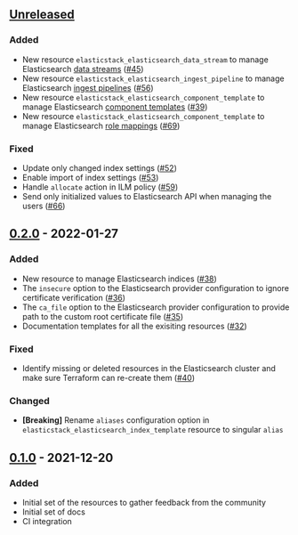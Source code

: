 ## [Unreleased]
### Added
- New resource `elasticstack_elasticsearch_data_stream` to manage Elasticsearch [data streams](https://www.elastic.co/guide/en/elasticsearch/reference/current/data-streams.html) ([#45](https://github.com/elastic/terraform-provider-elasticstack/pull/45))
- New resource `elasticstack_elasticsearch_ingest_pipeline` to manage Elasticsearch [ingest pipelines](https://www.elastic.co/guide/en/elasticsearch/reference/7.16/ingest.html) ([#56](https://github.com/elastic/terraform-provider-elasticstack/issues/56))
- New resource `elasticstack_elasticsearch_component_template` to manage Elasticsearch [component templates](https://www.elastic.co/guide/en/elasticsearch/reference/current/indices-component-template.html) ([#39](https://github.com/elastic/terraform-provider-elasticstack/pull/39))
- New resource `elasticstack_elasticsearch_component_template` to manage Elasticsearch [role mappings](https://www.elastic.co/guide/en/elasticsearch/reference/current/security-api-put-role-mapping.html) ([#69](https://github.com/elastic/terraform-provider-elasticstack/pull/69))

### Fixed
- Update only changed index settings ([#52](https://github.com/elastic/terraform-provider-elasticstack/issues/52))
- Enable import of index settings ([#53](https://github.com/elastic/terraform-provider-elasticstack/issues/53))
- Handle `allocate` action in ILM policy ([#59](https://github.com/elastic/terraform-provider-elasticstack/issues/59))
- Send only initialized values to Elasticsearch API when managing the users ([#66](https://github.com/elastic/terraform-provider-elasticstack/issues/66))

## [0.2.0] - 2022-01-27
### Added
- New resource to manage Elasticsearch indices ([#38](https://github.com/elastic/terraform-provider-elasticstack/pull/38))
- The `insecure` option to the Elasticsearch provider configuration to ignore certificate verification ([#36](https://github.com/elastic/terraform-provider-elasticstack/pull/36))
- The `ca_file` option to the Elasticsearch provider configuration to provide path to the custom root certificate file ([#35](https://github.com/elastic/terraform-provider-elasticstack/pull/35))
- Documentation templates for all the exisiting resources ([#32](https://github.com/elastic/terraform-provider-elasticstack/pull/32))

### Fixed
- Identify missing or deleted resources in the Elasticsearch cluster and make sure Terraform can re-create them ([#40](https://github.com/elastic/terraform-provider-elasticstack/pull/40))

### Changed
- **[Breaking]** Rename `aliases` configuration option in
`elasticstack_elasticsearch_index_template` resource to singular `alias`

## [0.1.0] - 2021-12-20
### Added
- Initial set of the resources to gather feedback from the community
- Initial set of docs
- CI integration

[Unreleased]: https://github.com/elastic/terraform-provider-elasticstack/compare/v0.2.0...HEAD
[0.2.0]: https://github.com/elastic/terraform-provider-elasticstack/compare/v0.1.0...v0.2.0
[0.1.0]: https://github.com/elastic/terraform-provider-elasticstack/releases/tag/v0.1.0
